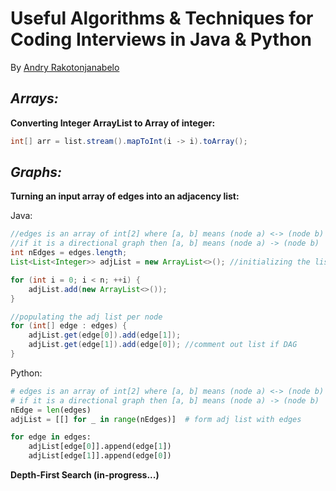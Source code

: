 # Useful Algorithms & Techniques for Coding Interviews in Java & Python

By [Andry Rakotonjanabelo](https://www.linkedin.com/in/andryart10/)

## *Arrays:*

**Converting Integer ArrayList to Array of integer:**

```java
int[] arr = list.stream().mapToInt(i -> i).toArray();
```



## *Graphs:*

**Turning an input array of edges into an adjacency list:**

Java:

```java
//edges is an array of int[2] where [a, b] means (node a) <-> (node b) 
//if it is a directional graph then [a, b] means (node a) -> (node b)
int nEdges = edges.length;
List<List<Integer>> adjList = new ArrayList<>(); //initializing the list for each node

for (int i = 0; i < n; ++i) {
    adjList.add(new ArrayList<>());
} 

//populating the adj list per node
for (int[] edge : edges) {
    adjList.get(edge[0]).add(edge[1]);
    adjList.get(edge[1]).add(edge[0]); //comment out list if DAG
}
```

Python:

```python
# edges is an array of int[2] where [a, b] means (node a) <-> (node b)
# if it is a directional graph then [a, b] means (node a) -> (node b)
nEdge = len(edges)
adjList = [[] for _ in range(nEdges)]  # form adj list with edges

for edge in edges:
    adjList[edge[0]].append(edge[1])
    adjList[edge[1]].append(edge[0])
```

**Depth-First Search (in-progress...)**
